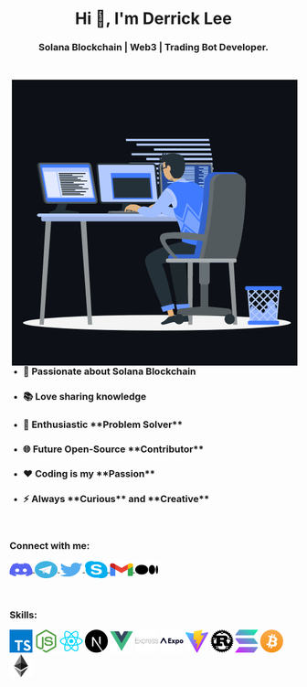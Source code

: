 <h1 align="center">Hi 👋, I'm Derrick Lee</h1>
<h3 align="center">Solana Blockchain | Web3 | Trading Bot Developer.</h3>

<br>

<p><img align="right" src="./assets/animation_image.gif" alt="animation_image" /></p>


- <h3>🌱 Passionate about Solana Blockchain</h3>

- <h3>📚 Love sharing knowledge</h3>

- <h3>🧩 Enthusiastic **Problem Solver** </h3>

- <h3>🌐 Future Open-Source **Contributor** </h3>

- <h3>❤️ Coding is my **Passion** </h3>

- <h3>⚡ Always **Curious** and **Creative**</h3>

<br>

<h3 align="left">Connect with me:</h3>
<p align="left">
    <a href="#" target="blank"><img align="center"
        src="./assets/discord-icon-svgrepo-com.svg"
        alt="derrick lee discord" height="30" width="40" />
    </a>
    <a href="#" target="blank"><img align="center"
        src="./assets/telegram-svgrepo-com.svg"
        alt="derrick lee telegram" height="30" width="40" />
    </a>
    <a href="#" target="blank"><img align="center"
        src="./assets/twitter-svgrepo-com.svg"
        alt="derrick lee twitter" height="30" width="40" />
    </a>
    <a href="#" target="blank"><img align="center"
        src="./assets/skype-svgrepo-com.svg"
        alt="derrick lee skype" height="30" width="40" />
    </a>
    <a href="#" target="blank"><img align="center"
        src="./assets/google-gmail-svgrepo-com.svg"
        alt="derrick lee" height="30" width="40" />
    </a>
    <a href="#" target="blank"><img align="center"
        src="./assets/medium-icon-svgrepo-com.svg"
        alt="derrick lee" height="30" width="40" />
    </a>
</p>

<br>

<h3 align="left">Skills:</h3>
<p align="left">
    <img src="./assets/typescript-icon-svgrepo-com.svg"
        alt="typescript" width="40" height="40" />
    <img src="./assets/nodejs-icon-svgrepo-com.svg" alt="node.js"
        width="node" height="40" />
    <img src="./assets/react-svgrepo-com.svg" alt="react"
        width="react" height="40" />
    <img src="./assets/nextjs-icon-svgrepo-com.svg"
        alt="next" width="40" height="40" />
    <img src="./assets/vue-svgrepo-com.svg"
        alt="vue" width="40" height="40" />
    <img src="./assets/express-svgrepo-com.svg"
        alt="express" width="40" height="40" />
    <img src="./assets/expo-svgrepo-com.svg"
        alt="react native expo" width="40" height="40" />
    <img src="./assets/vitejs-svgrepo-com.svg" alt="vite" width="40"
        height="40" />
    <img src="./assets/rust-svgrepo-com.svg" alt="rust" width="40"
        height="40" />
    <img src="./assets/solana.svg"
        alt="solana" width="40" height="40" />
    <img src="./assets/bitcoin-svgrepo-com.svg"
        alt="bitcoin" width="40" height="40" />
    <img src="./assets/ethereum-svgrepo-com.svg"
        alt="ethereum" width="40" height="40" />
</p>
<br>
